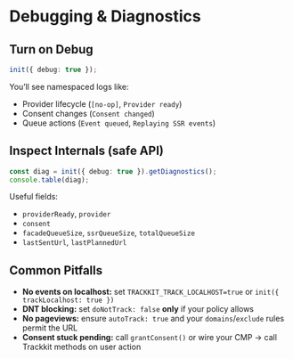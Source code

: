 # Debugging & Diagnostics

## Turn on Debug

```ts
init({ debug: true });
```

You’ll see namespaced logs like:

* Provider lifecycle (`[no-op]`, `Provider ready`)
* Consent changes (`Consent changed`)
* Queue actions (`Event queued`, `Replaying SSR events`)

## Inspect Internals (safe API)

```ts
const diag = init({ debug: true }).getDiagnostics();
console.table(diag);
```

Useful fields:

* `providerReady`, `provider`
* `consent`
* `facadeQueueSize`, `ssrQueueSize`, `totalQueueSize`
* `lastSentUrl`, `lastPlannedUrl`

## Common Pitfalls

* **No events on localhost:** set `TRACKKIT_TRACK_LOCALHOST=true` or `init({ trackLocalhost: true })`
* **DNT blocking:** set `doNotTrack: false` **only** if your policy allows
* **No pageviews:** ensure `autoTrack: true` and your `domains`/`exclude` rules permit the URL
* **Consent stuck pending:** call `grantConsent()` or wire your CMP → call Trackkit methods on user action
